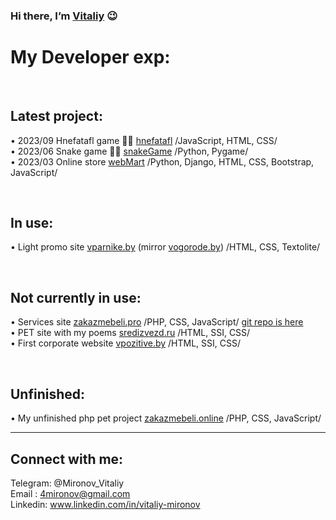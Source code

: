 ### Hi there, I’m [Vitaliy](https://www.linkedin.com/in/vitaliy-mironov/) 😉
# My Developer exp:

<br />

## Latest project:

&#8226; 2023/09 Hnefatafl game 🍎🐍 [hnefatafl](https://github.com/Vitaliy-Mironov/hnefatafl) /JavaScript, HTML, CSS/ <br/>
&#8226; 2023/06 Snake game 🍎🐍 [snakeGame](https://github.com/Vitaliy-Mironov/snake_game) /Python, Pygame/ <br/>
&#8226; 2023/03 Online store [webMart](https://github.com/Vitaliy-Mironov/webMart) /Python, Django, HTML, CSS, Bootstrap, JavaScript/ <br/>

<br />

## In use:

&#8226; Light promo site [vparnike.by](http://vparnike.by/) (mirror [vogorode.by](http://vogorode.by/)) /HTML, CSS, Textolite/ <br/>

<br />

## Not currently in use:

&#8226; Services site [zakazmebeli.pro](https://web.archive.org/web/20201030080902/https://zakazmebeli.pro/) /PHP, CSS, JavaScript/ [git repo is here](https://github.com/Vitaliy-Mironov/zakazmebeli.pro)<br/>
&#8226; PET site with my poems [sredizvezd.ru](https://web.archive.org/web/20170920200100/http://sredizvezd.ru/) /HTML, SSI, CSS/ <br/>
&#8226; First corporate website [vpozitive.by](https://web.archive.org/web/20181024020215/http://vpozitive.by/) /HTML, SSI, CSS/ <br/>

<br />

## Unfinished:

&#8226; My unfinished php pet project [zakazmebeli.online](https://github.com/Vitaliy-Mironov/zakazmebeli.online) /PHP, CSS, JavaScript/ <br/>

<hr />

## Connect with me:
Telegram: @Mironov_Vitaliy <br/>
Email : 4mironov@gmail.com <br/>
Linkedin: www.linkedin.com/in/vitaliy-mironov <br/>
